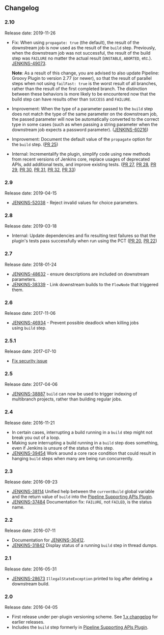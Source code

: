 ## Changelog

### 2.10 

Release date: 2019-11-26

-   Fix: When using `propagate: true` (the default), the result of the downstream job is now used as the result of the `build` step. Previously, when the downstream job was not successful, the result of the build step was `FAILURE` no matter the actual result (`UNSTABLE`, `ABORTED`, etc.). [JENKINS-49073](https://issues.jenkins-ci.org/browse/JENKINS-49073).

    **Note**: As a result of this change, you are advised to also update Pipeline: Groovy Plugin to version 2.77 (or newer), so that the result of parallel steps when not using `failFast: true` is the worst result of all branches, rather than the result of the first completed branch. The distinction between these behaviors is more likely to be encountered now that the build step can have results other than  `SUCCESS` and `FAILURE`.
-   Improvement: When the type of a parameter passed to the `build` step does not match the type of the same parameter on the downstream job, the passed parameter will now be automatically converted to the correct type in some cases (such as when passing a string parameter when the downstream job expects a password parameter). ([JENKINS-60216](https://issues.jenkins-ci.org/browse/JENKINS-60216))
-   Improvement: Document the default value of the `propagate` option for the `build` step. ([PR 25](https://github.com/jenkinsci/pipeline-build-step-plugin/pull/25))
-   Internal: Incrementalify the plugin, simplify code using new methods from recent versions of Jenkins core, replace usages of deprecated APIs, add additional tests, and improve existing tests. ([PR 27](https://github.com/jenkinsci/pipeline-build-step-plugin/pull/27), [PR 28](https://github.com/jenkinsci/pipeline-build-step-plugin/pull/28), [PR 29](https://github.com/jenkinsci/pipeline-build-step-plugin/pull/29), [PR 30](https://github.com/jenkinsci/pipeline-build-step-plugin/pull/30), [PR 31](https://github.com/jenkinsci/pipeline-build-step-plugin/pull/31), [PR 32](https://github.com/jenkinsci/pipeline-build-step-plugin/pull/32), [PR 33](https://github.com/jenkinsci/pipeline-build-step-plugin/pull/33))

### 2.9 

Release date: 2019-04-15

-   [JENKINS-52038](https://issues.jenkins-ci.org/browse/JENKINS-52038) -
    Reject invalid values for choice parameters.

### 2.8 

Release date: 2019-03-18

-   Internal: Update dependencies and fix resulting test failures so
    that the plugin's tests pass successfully when run using the PCT
    ([PR 20](https://github.com/jenkinsci/pipeline-build-step-plugin/pull/20),
    [PR 22](https://github.com/jenkinsci/pipeline-build-step-plugin/pull/22))

### 2.7 

Release date: 2018-01-24

-   [JENKINS-48632](https://issues.jenkins-ci.org/browse/JENKINS-48632) -
    ensure descriptions are included on downstream parameters.
-   [JENKINS-38339](https://issues.jenkins-ci.org/browse/JENKINS-38339) -
    Link downstream builds to the `FlowNode` that triggered them.

### 2.6 

Release date: 2017-11-06

-   [JENKINS-46934](https://issues.jenkins-ci.org/browse/JENKINS-46934) -
    Prevent possible deadlock when killing jobs using `build` step.

### 2.5.1 

Release date: 2017-07-10

-   [Fix security
    issue](https://jenkins.io/security/advisory/2017-07-10/)

### 2.5 

Release date: 2017-04-06

-   [JENKINS-38887](https://issues.jenkins-ci.org/browse/JENKINS-38887) `build`
    can now be used to trigger indexing of multibranch projects, rather
    than building regular jobs.

### 2.4 

Release date: 2016-11-21

-   In certain cases, interrupting a build running in a `build` step
    might not break you out of a loop.
-   Making sure interrupting a build running in a `build` step does
    something, even if Jenkins is unsure of the status of this step.
-   [JENKINS-39454](https://issues.jenkins-ci.org/browse/JENKINS-39454)
    Work around a core race condition that could result in hanging
    `build` steps when many are being run concurrently.

### 2.3 

Release date: 2016-09-23

-   [JENKINS-38114](https://issues.jenkins-ci.org/browse/JENKINS-38114)
    Unified help between the `currentBuild` global variable and the
    return value of `build` into the [Pipeline Supporting APIs
    Plugin](https://plugins.jenkins.io/workflow-support).
-   [JENKINS-37484](https://issues.jenkins-ci.org/browse/JENKINS-37484)
    Documentation fix: `FAILURE`, not `FAILED`, is the status name.

### 2.2 

Release date: 2016-07-11

-   Documentation for
    [JENKINS-30412](https://issues.jenkins-ci.org/browse/JENKINS-30412).
-   [JENKINS-31842](https://issues.jenkins-ci.org/browse/JENKINS-31842)
    Display status of a running `build` step in thread dumps.

### 2.1 

Release date: 2016-05-31

-   [JENKINS-28673](https://issues.jenkins-ci.org/browse/JENKINS-28673)
    `IllegalStateException` printed to log after deleting a downstream
    build.

### 2.0 

Release date: 2016-04-05

-   First release under per-plugin versioning scheme. See [1.x
    changelog](https://github.com/jenkinsci/workflow-plugin/blob/82e7defa37c05c5f004f1ba01c93df61ea7868a5/CHANGES.md)
    for earlier releases.
-   Includes the `build` step formerly in [Pipeline Supporting APIs
    Plugin](https://plugins.jenkins.io/workflow-support).
